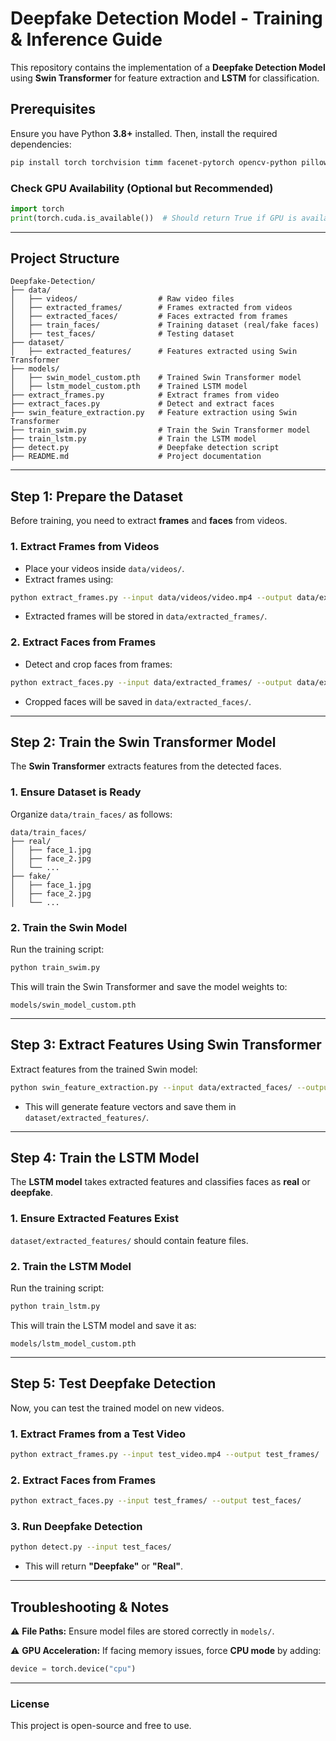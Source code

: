 # **Deepfake Detection Model - Training & Inference Guide**

This repository contains the implementation of a **Deepfake Detection Model** using **Swin Transformer** for feature extraction and **LSTM** for classification.

## **Prerequisites**

Ensure you have Python **3.8+** installed. Then, install the required dependencies:

```bash
pip install torch torchvision timm facenet-pytorch opencv-python pillow numpy
```

### **Check GPU Availability (Optional but Recommended)**

```python
import torch
print(torch.cuda.is_available())  # Should return True if GPU is available
```

---

## **Project Structure**

```
Deepfake-Detection/
├── data/
│   ├── videos/                  # Raw video files
│   ├── extracted_frames/        # Frames extracted from videos
│   ├── extracted_faces/         # Faces extracted from frames
│   ├── train_faces/             # Training dataset (real/fake faces)
│   ├── test_faces/              # Testing dataset
├── dataset/
│   ├── extracted_features/      # Features extracted using Swin Transformer
├── models/
│   ├── swin_model_custom.pth    # Trained Swin Transformer model
│   ├── lstm_model_custom.pth    # Trained LSTM model
├── extract_frames.py            # Extract frames from video
├── extract_faces.py             # Detect and extract faces
├── swin_feature_extraction.py   # Feature extraction using Swin Transformer
├── train_swim.py                # Train the Swin Transformer model
├── train_lstm.py                # Train the LSTM model
├── detect.py                    # Deepfake detection script
├── README.md                    # Project documentation
```

---

## **Step 1: Prepare the Dataset**

Before training, you need to extract **frames** and **faces** from videos.

### **1. Extract Frames from Videos**

- Place your videos inside `data/videos/`.
- Extract frames using:

```bash
python extract_frames.py --input data/videos/video.mp4 --output data/extracted_frames/
```

- Extracted frames will be stored in `data/extracted_frames/`.

### **2. Extract Faces from Frames**

- Detect and crop faces from frames:

```bash
python extract_faces.py --input data/extracted_frames/ --output data/extracted_faces/
```

- Cropped faces will be saved in `data/extracted_faces/`.

---

## **Step 2: Train the Swin Transformer Model**

The **Swin Transformer** extracts features from the detected faces.

### **1. Ensure Dataset is Ready**

Organize `data/train_faces/` as follows:

```
data/train_faces/
├── real/
│   ├── face_1.jpg
│   ├── face_2.jpg
│   └── ...
├── fake/
│   ├── face_1.jpg
│   ├── face_2.jpg
│   └── ...
```

### **2. Train the Swin Model**

Run the training script:

```bash
python train_swim.py
```

This will train the Swin Transformer and save the model weights to:

```
models/swin_model_custom.pth
```

---

## **Step 3: Extract Features Using Swin Transformer**

Extract features from the trained Swin model:

```bash
python swin_feature_extraction.py --input data/extracted_faces/ --output dataset/extracted_features/
```

- This will generate feature vectors and save them in `dataset/extracted_features/`.

---

## **Step 4: Train the LSTM Model**

The **LSTM model** takes extracted features and classifies faces as **real** or **deepfake**.

### **1. Ensure Extracted Features Exist**

`dataset/extracted_features/` should contain feature files.

### **2. Train the LSTM Model**

Run the training script:

```bash
python train_lstm.py
```

This will train the LSTM model and save it as:

```
models/lstm_model_custom.pth
```

---

## **Step 5: Test Deepfake Detection**

Now, you can test the trained model on new videos.

### **1. Extract Frames from a Test Video**

```bash
python extract_frames.py --input test_video.mp4 --output test_frames/
```

### **2. Extract Faces from Frames**

```bash
python extract_faces.py --input test_frames/ --output test_faces/
```

### **3. Run Deepfake Detection**

```bash
python detect.py --input test_faces/
```

- This will return **"Deepfake"** or **"Real"**.

---

## **Troubleshooting & Notes**

⚠️ **File Paths:** Ensure model files are stored correctly in `models/`.

⚠️ **GPU Acceleration:** If facing memory issues, force **CPU mode** by adding:

```python
device = torch.device("cpu")
```

---

### **License**
This project is open-source and free to use.

